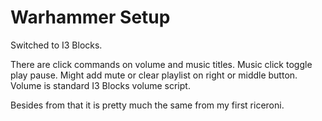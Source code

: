 # Warhammer Setup

Switched to I3 Blocks.

There are click commands on volume and music titles.
Music click toggle play pause. Might add mute or clear playlist on right or middle button.
Volume is standard I3 Blocks volume script. 


Besides from that it is pretty much the same from my first riceroni. 
